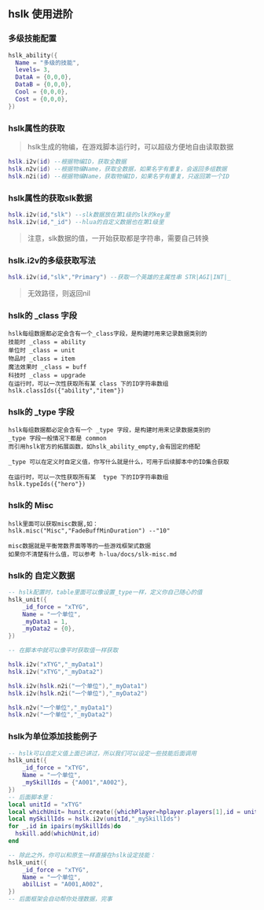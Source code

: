## hslk 使用进阶

### 多级技能配置

```lua
hslk_ability({
  Name = "多级的技能",
  levels= 3,
  DataA = {0,0,0},
  DataB = {0,0,0},
  Cool = {0,0,0},
  Cost = {0,0,0},
})
```

### hslk属性的获取

> hslk生成的物编，在游戏脚本运行时，可以超级方便地自由读取数据

```lua
hslk.i2v(id) --根据物编ID，获取全数据
hslk.n2v(id) --根据物编Name，获取全数据，如果名字有重复，会返回多组数据
hslk.n2i(id) --根据物编Name，获取物编ID，如果名字有重复，只返回第一个ID
```

### hslk属性的获取slk数据

```lua
hslk.i2v(id,"slk") --slk数据放在第1级的slk的key里
hslk.i2v(id,"_id") --hlua的自定义数据也在第1级里
```

> 注意，slk数据的值，一开始获取都是字符串，需要自己转换

### hslk.i2v的多级获取写法

```lua
hslk.i2v(id,"slk","Primary") --获取一个英雄的主属性串 STR|AGI|INT|_
```

> 无效路径，则返回nil

### hslk的 _class 字段

```
hslk每组数据都必定会含有一个_class字段，是构建时用来记录数据类别的
技能时 _class = ability
单位时 _class = unit
物品时 _class = item
魔法效果时 _class = buff
科技时 _class = upgrade
在运行时，可以一次性获取所有某 class 下的ID字符串数组
hslk.classIds({"ability","item"})
```

### hslk的 _type 字段

```
hslk每组数据都必定会含有一个 _type 字段，是构建时用来记录数据类别的
_type 字段一般情况下都是 common
而引用hslk官方的拓展函数，如hslk_ability_empty,会有固定的搭配

_type 可以在定义时自定义值，你写什么就是什么，可用于后续脚本中的ID集合获取

在运行时，可以一次性获取所有某  type 下的ID字符串数组
hslk.typeIds({"hero"})
```

### hslk的 Misc

```
hslk里面可以获取misc数据,如：
hslk.misc("Misc","FadeBuffMinDuration") --"10"

misc数据就是平衡常数界面等等的一些游戏框架式数据
如果你不清楚有什么值，可以参考 h-lua/docs/slk-misc.md
```

### hslk的 自定义数据

```lua
-- hslk配置时，table里面可以像设置_type一样，定义你自己随心的值
hslk_unit({
    _id_force = "xTYG",
    Name = "一个单位",
    _myData1 = 1,
    _myData2 = {0},
})

-- 在脚本中就可以像平时获取值一样获取

hslk.i2v("xTYG","_myData1")
hslk.i2v("xTYG","_myData2")

hslk.i2v(hslk.n2i("一个单位"),"_myData1")
hslk.i2v(hslk.n2i("一个单位"),"_myData2")

hslk.n2v("一个单位","_myData1")
hslk.n2v("一个单位","_myData2")
```

### hslk为单位添加技能例子

```lua
-- hslk可以自定义值上面已讲过，所以我们可以设定一些技能后面调用
hslk_unit({
    _id_force = "xTYG",
    Name = "一个单位",
    _mySkillIds = {"A001","A002"},
})
-- 后面脚本里：
local unitId = "xTYG"
local whichUnit= hunit.create({whichPlayer=hplayer.players[1],id = unitId,x=0,y=0})
local mySkillIds = hslk.i2v(unitId,"_mySkillIds")
for _,id in ipairs(mySkillIds)do
  hskill.add(whichUnit,id)
end

-- 除此之外，你可以和原生一样直接在hslk设定技能：
hslk_unit({
    _id_force = "xTYG",
    Name = "一个单位",
    abilList = "A001,A002",
})
-- 后面框架会自动帮你处理数据，完事
```
